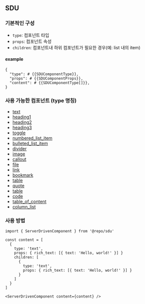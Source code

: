 ## SDU

### 기본적인 구성

- `type`: 컴포넌트 타입
- `props`: 컴포넌트 속성
- `children`: 컴포넌트내 하위 컴포넌트가 필요한 경우(예: list 내의 item)

#### example

```text
{
  "type": # {{SDUComponentType}},
  "props": # {{SDUComponentProps}},
  "content": # {{SDUComponentType[]}},
}
```

### 사용 가능한 컴포넌트 (type 명칭)

- [text](./src/components/text)
- [heading1](./src/components/heading1)
- [heading2](./src/components/heading2)
- [heading3](./src/components/heading3)
- [toggle](./src/components/toggle)
- [numbered_list_item](./src/components/numbered-list-item)
- [bulleted_list_item](./src/components/bulleted-list-item)
- [divider](./src/components/divider)
- [image](./src/components/image)
- [callout](./src/components/callout)
- [file](./src/components/file)
- [link](./src/components/link)
- [bookmark](./src/components/bookmark)
- [table](./src/components/table)
- [quote](./src/components/quote)
- [table](./src/components/table)
- [code](./src/components/code)
- [table_of_content](./src/components/table-of-content)
- [column_list](./src/components/column-list)

### 사용 방법

```tsx
import { ServerDrivenComponent } from '@repo/sdu'

const content = [
  {
    type: 'text',
    props: { rich_text: [{ text: 'Hello, world!' }] }
    children: [
      {
        type: 'text',
        props: { rich_text: [{ text: 'Hello, world!' }] }
      }
    ]
  }
]

<ServerDrivenComponent content={content} />
```
